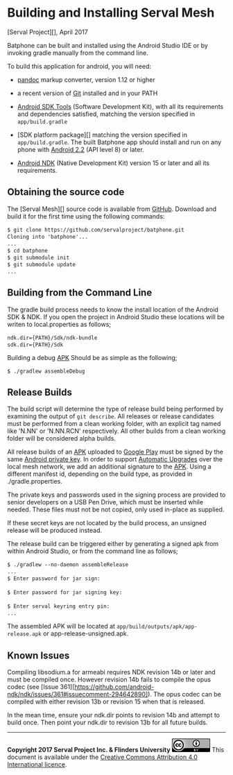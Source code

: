 Building and Installing Serval Mesh
===================================
[Serval Project][], April 2017

Batphone can be built and installed using the Android Studio IDE or by invoking gradle manually from the command line.

To build this application for android, you will need:

 * [pandoc][] markup converter, version 1.12 or higher

 * a recent version of [Git][] installed and in your PATH

 * [Android SDK Tools][] (Software Development Kit),
   with all its requirements and dependencies satisfied, matching the version specified in
   `app/build.gradle`

 * [SDK platform package][] matching the version specified in `app/build.gradle`.
   The built Batphone app should install and run on any phone with [Android 2.2][]
   (API level 8) or later. 

 * [Android NDK][] (Native Development Kit) version 15 or later and all its requirements.


Obtaining the source code
-------------------------

The [Serval Mesh][] source code is available from [GitHub][].
Download and build it for the first time using the following commands:

    $ git clone https://github.com/servalproject/batphone.git
    Cloning into 'batphone'...
    ...
    $ cd batphone
    $ git submodule init
    $ git submodule update
    ...


Building from the Command Line
------------------------------

The gradle build process needs to know the install location of the Android SDK & NDK. 
If you open the project in Android Studio these locations will be writen to local.properties as follows;

    ndk.dir={PATH}/Sdk/ndk-bundle
    sdk.dir={PATH}/Sdk

Building a debug [APK][] Should be as simple as the following;

    $ ./gradlew assembleDebug


Release Builds
--------------

The build script will determine the type of release build being performed by examining the output of `git describe`. 
All releases or release candidates must be performed from a clean working folder, 
with an explicit tag named like 'N.NN' or 'N.NN.RCN' respectively.
All other builds from a clean working folder will be considered alpha builds.

All release builds of an [APK][] uploaded to [Google Play][] must be signed by the same [Android private key][].
In order to support [Automatic Upgrades][] over the local mesh network, we add an additional signature to the [APK][].
Using a different manifest id, depending on the build type, as provided in ./gradle.properties. 

The private keys and passwords used in the signing process are provided to senior developers 
on a USB Pen Drive, which must be inserted while needed.
These files must not be not copied, only used in-place as supplied.

If these secret keys are not located by the build process, an unsigned release will be produced instead.

The release build can be triggered either by generating a signed apk from within Android Studio, or from the command line as follows;

    $ ./gradlew --no-daemon assembleRelease
    ...
    $ Enter password for jar sign:

    $ Enter password for jar signing key:

    $ Enter serval keyring entry pin:
    ...

The assembled APK will be located at `app/build/outputs/apk/app-release.apk` or app-release-unsigned.apk.


Known Issues
------------

Compiling libsodium.a for armeabi requires NDK revision 14b or later and must be compiled once. 
However revision 14b fails to compile the opus codec
(see [Issue 361][https://github.com/android-ndk/ndk/issues/361#issuecomment-294642890]).
The opus codec can be compiled with either revision 13b or revision 15 when that is released.

In the mean time, ensure your ndk.dir points to revision 14b and attempt to build once. 
Then point your ndk.dir to revision 13b for all future builds.


-----
**Copyright 2017 Serval Project Inc. & Flinders University**
![CC-BY-4.0](./cc-by-4.0.png)
This document is available under the [Creative Commons Attribution 4.0 International licence][CC BY 4.0].


[APK]: http://en.wikipedia.org/wiki/APK_(file_format)
[Android SDK]: http://developer.android.com/sdk/index.html
[Android NDK]: http://developer.android.com/sdk/ndk/index.html
[Android SDK Tools]: https://developer.android.com/tools/sdk/tools-notes.html
[Android 2.2]: http://developer.android.com/about/versions/android-2.2.html
[Android private key]: http://developer.android.com/tools/publishing/app-signing.html
[Automatic Upgrades]: ./doc/Auto-Upgrade.md
[Git]: http://git-scm.com/
[GitHub]: http://github.com/servalproject/
[Google Play]: https://play.google.com/store/apps/details?id=org.servalproject
[batphone]: http://github.com/servalproject/batphone/
[pandoc]: http://johnmacfarlane.net/pandoc/
[CC BY 4.0]: ./LICENSE-DOCUMENTATION.md

